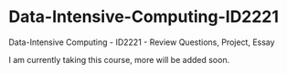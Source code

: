 # Data-Intensive-Computing-ID2221
Data-Intensive Computing - ID2221 - Review Questions, Project, Essay

I am currently taking this course, more will be added soon.
